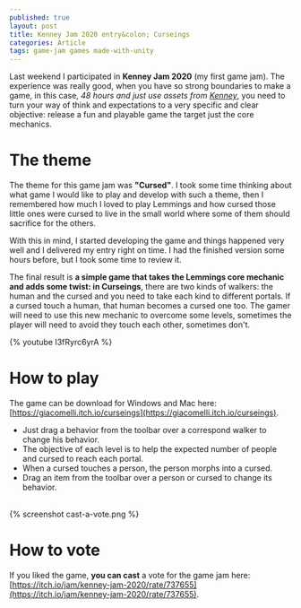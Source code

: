 ```yaml
---
published: true
layout: post
title: Kenney Jam 2020 entry&colon; Curseings
categories: Article
tags: game-jam games made-with-unity
---
```

Last weekend I participated in **Kenney Jam 2020** (my first game jam).
The experience was really good, when you have so strong boundaries to make a game, in this case, *48 hours and just use assets from [Kenney](http://Kenney.nl/assets)*, you need to turn your way of think and expectations to a very specific and clear objective: release a fun and playable game the target just the core mechanics.

# The theme
The theme for this game jam was **"Cursed"**.
I took some time thinking about what game I would like to play and develop with such a theme, then I remembered how much I loved to play Lemmings and how cursed those little ones were cursed to live in the small world where some of them should sacrifice for the others.

With this in mind, I started developing the game and things happened very well and I delivered my entry right on time. I had the finished version some hours before, but I took some time to review it.

The final result is **a simple game that takes the Lemmings core mechanic and adds some twist: in Curseings**, there are two kinds of walkers: the human and the cursed and you need to take each kind to different portals. If a cursed touch a human, that human becomes a cursed one too. The gamer will need to use this new mechanic to overcome some levels, sometimes the player will need to avoid they touch each other, sometimes don't.

{% youtube I3fRyrc6yrA %}

# How to play
The game can be download for Windows and Mac here: [https://giacomelli.itch.io/curseings](https://giacomelli.itch.io/curseings).

* Just drag a behavior from the toolbar over a correspond walker to change his behavior.
* The objective of each level is to help the expected number of people and cursed to reach each portal.
* When a cursed touches a person, the person morphs into a cursed.
* Drag an item from the toolbar over a person or cursed to change its behavior.

<br>
{% screenshot cast-a-vote.png %}
<br>

# How to vote
If you liked the game, **you can cast** a vote for the game jam here: [https://itch.io/jam/kenney-jam-2020/rate/737655](https://itch.io/jam/kenney-jam-2020/rate/737655).